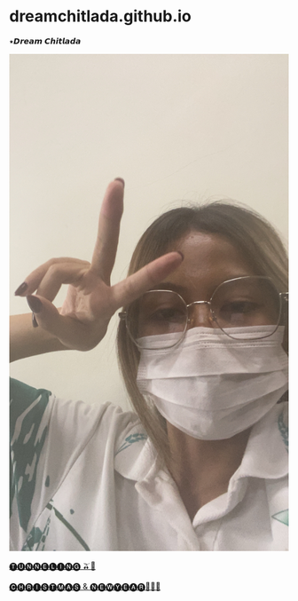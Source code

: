 # dreamchitlada.github.io
 ⭑𝘿𝙧𝙚𝙖𝙢 𝘾𝙝𝙞𝙩𝙡𝙖𝙙𝙖
 
![alt text](images/IMG_8325.jpeg)

[🅣🅤🅝🅝🅔🅛🅘🅝🅖 🫒🛝](tunneling.md)

[🅒🅗🅡🅘🅢🅣🅜🅐🅢 & 🅝🅔🅦🅨🅔🅐🅡🎄🥣🎡](e-card.md)
